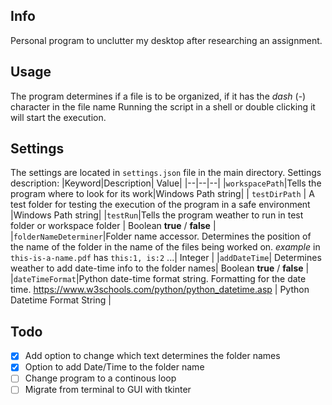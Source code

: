 ## Info
Personal program to unclutter my desktop after researching an assignment.

## Usage
The program determines if a file is to be organized, if it has the *dash* (-) character in the file name
Running the script in a shell or double clicking it will start the execution.

## Settings
The settings are located in `settings.json` file in the main directory.
Settings description:
|Keyword|Description| Value|
|--|--|--|
|`workspacePath`|Tells the program where to look for its work|Windows Path string|
| `testDirPath` | A test folder for testing the execution of the program in a safe environment |Windows Path string|
|`testRun`|Tells the program weather to run in test folder or workspace folder | Boolean **true** / **false** |
|`folderNameDeterminer`|Folder name accessor. Determines the position of the name of the folder in the name of the files being worked on. *example* in `this-is-a-name.pdf` has `this:1, is:2` ...| Integer |
|`addDateTime`| Determines weather to add date-time info to the folder names| Boolean **true** / **false** |
|`dateTimeFormat`|Python date-time format string. Formatting for the date time. https://www.w3schools.com/python/python_datetime.asp | Python Datetime Format String |

## Todo

 - [X] Add option to change which text determines the folder names
 - [X] Option to add Date/Time to the folder name
 - [ ] Change program to a continous loop
 - [ ] Migrate from terminal to GUI with tkinter
